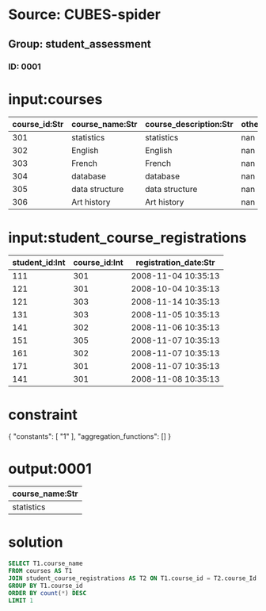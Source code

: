 # Source: CUBES-spider
## Group: student_assessment
### ID: 0001

# input:courses

| course_id:Str | course_name:Str | course_description:Str | other_details:Str |
|---|---|---|---|
| 301 | statistics | statistics | nan |
| 302 | English | English | nan |
| 303 | French | French | nan |
| 304 | database | database | nan |
| 305 | data structure | data structure | nan |
| 306 | Art history | Art history | nan |

# input:student_course_registrations

| student_id:Int | course_id:Int | registration_date:Str |
|---|---|---|
| 111 | 301 | 2008-11-04 10:35:13 |
| 121 | 301 | 2008-10-04 10:35:13 |
| 121 | 303 | 2008-11-14 10:35:13 |
| 131 | 303 | 2008-11-05 10:35:13 |
| 141 | 302 | 2008-11-06 10:35:13 |
| 151 | 305 | 2008-11-07 10:35:13 |
| 161 | 302 | 2008-11-07 10:35:13 |
| 171 | 301 | 2008-11-07 10:35:13 |
| 141 | 301 | 2008-11-08 10:35:13 |

# constraint

{
  "constants": [
    "1"
  ],
  "aggregation_functions": []
}

# output:0001

| course_name:Str |
|---|
| statistics |

# solution

```sql
SELECT T1.course_name
FROM courses AS T1
JOIN student_course_registrations AS T2 ON T1.course_id = T2.course_Id
GROUP BY T1.course_id
ORDER BY count(*) DESC
LIMIT 1
```
